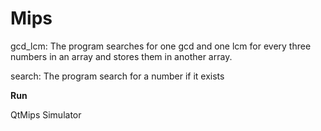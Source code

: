 # Mips
gcd_lcm: The program searches for one gcd and one lcm for every three numbers in an array and stores them in another array.

search: The program search for a number if it exists

<b> Run </b>

QtMips Simulator
